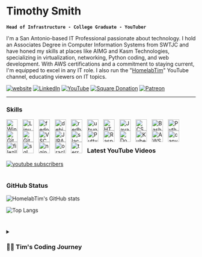 # Timothy Smith

**`Head of Infrastructure - College Graduate - YouTuber`**

I'm a San Antonio-based IT Professional passionate about technology. I hold an Associates Degree in Computer Information Systems from SWTJC and have honed my skills at places like AIMG and Kasm Technologies, specializing in virtualization, networking, Python coding, and web development. With AWS certifications and a commitment to staying current, I'm equipped to excel in any IT role. I also run the "[HomelabTim](https://youtube.com/@HomelabTim)" YouTube channel, educating viewers on IT topics.

   <p align="left">
      <a href="https://homelabtim.com">
         <img alt="website" title="View My Website" src="https://custom-icon-badges.demolab.com/badge/-WEBSITE-purple?style=for-the-badge&logo=globe&logoColor=white"/></a> 
      <a href="https://www.linkedin.com/in/HomelabTim/">
         <img alt="LinkedIn" title="View My LinkedIn Profile" src="https://custom-icon-badges.demolab.com/badge/-LINKEDIN-darkblue?style=for-the-badge&logo=linkedin&logoColor=white"/></a>
      <a href="https://www.youtube.com/@HomelabTim?sub_confirmation=1">
         <img alt="YouTube" title="View My YouTube" src="https://custom-icon-badges.demolab.com/badge/-YouTube-E61B23?style=for-the-badge&logo=video&logoColor=white"/></a>
      <a href="https://square.link/u/Ua4WBEb1">
         <img alt="Square Donation" title="Donate To Me" src="https://custom-icon-badges.demolab.com/badge/-DONATE-brightgreen?style=for-the-badge&logo=dollar-sign&logoSource=feather&logoColor=white"/></a>
      <a href="https://patreon.com/HomelabTim">
         <img alt="Patreon" title="Join My Patreon" src="https://custom-icon-badges.demolab.com/badge/-PATREON-black?style=for-the-badge&logo=dollar-sign&logoSource=feather&logoColor=white"/></a>
   </p>

---

### Skills

<img align="left" alt="Windows" width="30px" style="padding-right:10px;" src="https://cdn.jsdelivr.net/gh/devicons/devicon/icons/windows8/windows8-original.svg"/>
<img align="left" alt="Linux" width="30px" style="padding-right:10px;" src="https://cdn.jsdelivr.net/gh/devicons/devicon/icons/linux/linux-original.svg"/>
<img align="left" alt="fedora" width="30px" style="padding-right:10px;" src="https://cdn.jsdelivr.net/gh/devicons/devicon/icons/fedora/fedora-original.svg"/>
<img align="left" alt="debian" width="30px" style="padding-right:10px;" src="https://cdn.jsdelivr.net/gh/devicons/devicon/icons/debian/debian-original.svg"/>
<img align="left" alt="redhat" width="30px" style="padding-right:10px;" src="https://cdn.jsdelivr.net/gh/devicons/devicon/icons/redhat/redhat-original.svg"/>
<img align="left" alt="ubuntu" width="30px" style="padding-right:10px;" src="https://cdn.jsdelivr.net/gh/devicons/devicon/icons/ubuntu/ubuntu-plain.svg"/>
<img align="left" alt="HTML5" width="30px" style="padding-right:10px;" src="https://cdn.jsdelivr.net/gh/devicons/devicon/icons/html5/html5-original.svg"/>
<img align="left" alt="JavaScript" width="30px" style="padding-right:10px;" src="https://cdn.jsdelivr.net/gh/devicons/devicon/icons/javascript/javascript-original.svg"/>
<img align="left" alt="CSS" width="30px" style="padding-right:10px;" src="https://cdn.jsdelivr.net/gh/devicons/devicon/icons/css3/css3-original.svg"/>
<img align="left" alt="Bash" width="30px" style="padding-right:10px;" src="https://cdn.jsdelivr.net/gh/devicons/devicon/icons/bash/bash-original.svg"/>
<img align="left" alt="Python" width="30px" style="padding-right:10px;" src="https://cdn.jsdelivr.net/gh/devicons/devicon/icons/python/python-original.svg"/>
<img align="left" alt="Git" width="30px" style="padding-right:10px;" src="https://cdn.jsdelivr.net/gh/devicons/devicon/icons/git/git-original.svg"/>
<img align="left" alt="GitLab" width="30px" style="padding-right:10px;" src="https://cdn.jsdelivr.net/gh/devicons/devicon/icons/gitlab/gitlab-original.svg"/>
<img align="left" alt="VSCode" width="30px" style="padding-right:10px;" src="https://cdn.jsdelivr.net/gh/devicons/devicon/icons/vscode/vscode-original.svg"/>
<img align="left" alt="JIRA" width="30px" style="padding-right:10px;" src="https://cdn.jsdelivr.net/gh/devicons/devicon/icons/jira/jira-original.svg"/>
<img align="left" alt="slack" width="30px" style="padding-right:10px;" src="https://cdn.jsdelivr.net/gh/devicons/devicon/icons/slack/slack-original.svg"/>
<img align="left" alt="Putty" width="30px" style="padding-right:10px;" src="https://cdn.jsdelivr.net/gh/devicons/devicon/icons/putty/putty-original.svg"/>
<img align="left" alt="Raspberrypi" width="30px" style="padding-right:10px;" src="https://cdn.jsdelivr.net/gh/devicons/devicon/icons/raspberrypi/raspberrypi-original.svg"/>
<img align="left" alt="Docker" width="30px" style="padding-right:10px;" src="https://cdn.jsdelivr.net/gh/devicons/devicon/icons/docker/docker-plain.svg"/>
<img align="left" alt="Kubernetes" width="30px" style="padding-right:10px;" src="https://cdn.jsdelivr.net/gh/devicons/devicon/icons/kubernetes/kubernetes-plain.svg"/>
<img align="left" alt="AWS" width="30px" style="padding-right:10px;" src="https://cdn.jsdelivr.net/gh/devicons/devicon/icons/amazonwebservices/amazonwebservices-original.svg"/>
<img align="left" alt="canva" width="30px" style="padding-right:10px;" src="https://cdn.jsdelivr.net/gh/devicons/devicon/icons/canva/canva-original.svg"/>
<img align="left" alt="filezilla" width="30px" style="padding-right:10px;" src="https://cdn.jsdelivr.net/gh/devicons/devicon/icons/filezilla/filezilla-plain.svg"/>
<img align="left" alt="sql" width="30px" style="padding-right:10px;" src="https://cdn.jsdelivr.net/gh/devicons/devicon/icons/mysql/mysql-original.svg"/>
<img align="left" alt="nginx" width="30px" style="padding-right:10px;" src="https://cdn.jsdelivr.net/gh/devicons/devicon/icons/nginx/nginx-original.svg"/>
<img align="left" alt="oracle" width="30px" style="padding-right:10px;" src="https://cdn.jsdelivr.net/gh/devicons/devicon/icons/oracle/oracle-original.svg"/>
<img align="left" alt="terraform" width="30px" style="padding-right:10px;" src="https://cdn.jsdelivr.net/gh/devicons/devicon/icons/terraform/terraform-original.svg"/>

<br />
<br />


#

### Latest YouTube Videos

<!-- BEGIN YOUTUBE-CARDS -->

<!-- END YOUTUBE-CARDS -->

<a href="https://www.youtube.com/@HomelabTim?sub_confirmation=1">
         <img alt="youtube subscribers" title="Subscribe to my YouTube channel" src="https://custom-icon-badges.demolab.com/youtube/channel/subscribers/UC_bW-rmPQktTJYwqN6klbHQ?color=blue&label=SUBSCRIBE FOR MORE&logo=video&logoColor=white&style=for-the-badge&labelColor=E61B23"/></a> 

#

### GitHub Status

![HomelabTim's GitHub stats](https://github-readme-stats.vercel.app/api?username=HomelabTim&show_icons=true&theme=algolia)

![Top Langs](https://github-readme-stats.vercel.app/api/top-langs/?username=HomelabTim&layout=donut)
<!-- ![GitHub Streak](https://streak-stats.demolab.com?user=ForrestKnight&theme=gruvbox&border_radius=4.5) -->

#

<details>
 <summary><h3>👨‍💻 Tim's Coding Journey</h3></summary>
I'm Timothy Smith, Head of Infrastructure at AIMG (AI Media Group) based in San Antonio, Texas, I am deeply passionate about technology. With a degree in Computer Information Systems where I Proudly held an award for Outstanding Student in my class, I thrive in team collaboration, project management, and delivering exceptional customer satisfaction.

In my professional journey, I've honed my skills at Kasm Technologies, specializing in virtualization, networking, Video Editing and Documentation Writing. My proficiency extends to tools like VS Code, Git, Docker, and various operating systems, complemented by my AWS Certificated Solutions Architect Associate. 

At Kasm Technologies, I played a pivotal role in advertisement, creating YouTube content, designing thumbnails, and developing software solutions for team needs, ensuring reliability through rigorous testing. Transitioning from Kasm Technologies, where I contributed to the Docker container streaming platform, I've recently been appointed as Head of Infrastructure at AIMG.

At AIMG, I lead the management of on-premises servers, focusing on updates, maintenance, and ensuring optimal functionality. My role involves maintaining server health, implementing upgrades, and overseeing overall server operations to support the organization's seamless functioning. Thriving in dynamic environments, I continue to bring innovative solutions to the forefront.

Beyond my professional journey, I'm a 26-year-old IT enthusiast, eager to explore new horizons. I have a dynamic presence on "[HomelabTim](https://youtube.com/@HomelabTim)", my YouTube channel which boasts 600+ subscribers, featuring popular content like the WireGuard VPN video, garnering over 21,000 views.

I am excited to continue my passion in the IT world with AIMG, I'm committed to continuous learning and contributing to my growth in IT. 

[website]: https://homelabtim.com
[youtube]: https://youtube.com/@HomelabTim
